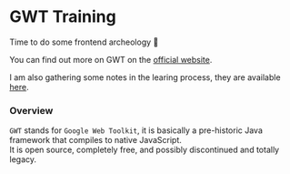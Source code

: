 # GWT Training

Time to do some frontend archeology 👷

You can find out more on GWT on the [official website](http://www.gwtproject.org/).  

I am also gathering some notes in the learing process, they are available [here](notes/index.md).


### Overview
`GWT` stands for `Google Web Toolkit`, it is basically a pre-historic Java framework that compiles to native JavaScript.  
It is open source, completely free, and possibly discontinued and totally legacy.